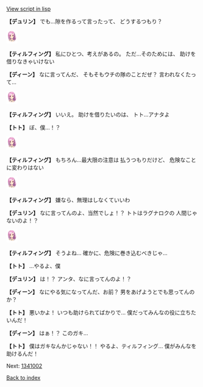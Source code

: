 [View script in lisp](../scripts/1340902.txt)

**【デュリン】**
でも…隙を作るって言ったって、
どうするつもり？

<img src="../images/units/101411.png" alt="101411.png" height="34"/>

**【ティルフィング】**
私にひとつ、考えがあるの。
ただ…そのためには、
助けを借りなきゃいけない

**【ディーン】**
なに言ってんだ、
そもそもウチの隊のことだぜ？
言われなくたって…

<img src="../images/units/101411.png" alt="101411.png" height="34"/>

**【ティルフィング】**
いいえ。
助けを借りたいのは、
トト…アナタよ

**【トト】**
ぼ、僕…！？

<img src="../images/units/101411.png" alt="101411.png" height="34"/>

**【ティルフィング】**
もちろん…最大限の注意は
払うつもりだけど、
危険なことに変わりはない

<img src="../images/units/101411.png" alt="101411.png" height="34"/>

**【ティルフィング】**
嫌なら、無理はしなくていいわ

**【デュリン】**
なに言ってんのよ、当然でしょ！？
トトはラグナロクの
人間じゃないのよ！？

<img src="../images/units/101411.png" alt="101411.png" height="34"/>

**【ティルフィング】**
そうよね…
確かに、危険に巻き込むべきじゃ…

**【トト】**
…やるよ、僕

**【デュリン】**
は！？
アンタ、なに言ってんのよ！？

**【ディーン】**
なにやる気になってんだ、お前？
男をあげようとでも思ってんのか？

**【トト】**
悪いかよ！
いつも助けられてばかりで…
僕だってみんなの役に立ちたいんだ！

**【ディーン】**
はぁ！？
このガキ…

**【トト】**
僕はガキなんかじゃない！！
やるよ、ティルフィング…
僕がみんなを助けるんだ！

Next: [1341002](1341002.md)

[Back to index](index.md)
